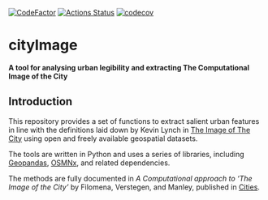 [![CodeFactor](https://www.codefactor.io/repository/github/g-filomena/cityimage/badge)](https://www.codefactor.io/repository/github/g-filomena/cityimage)
[![Actions Status](https://github.com/g-filomena/cityimage/workflows/tests/badge.svg)](https://github.com//g-filomena/cityimage/actions?query=workflow%3Atests)
[![codecov](https://codecov.io/gh/g-filomena/cityImage/branch/master/graph/badge.svg)](https://codecov.io/gh/g-filomena/cityImage)

# cityImage

**A tool for analysing urban legibility and extracting The Computational Image of the City**

## Introduction

This repository provides a set of functions to extract salient urban features in line with the definitions laid down by Kevin Lynch in [The Image of The City](https://mitpress.mit.edu/books/image-city) using open and freely available geospatial datasets.

The tools are written in Python and uses a series of libraries, including [Geopandas](http://geopandas.org), [OSMNx](https://osmnx.readthedocs.io/en/stable/), and related dependencies.

The methods are fully documented in *A Computational approach to ‘The Image of the City’* by Filomena, Verstegen, and Manley, published in [Cities](https://doi.org/10.1016/j.cities.2019.01.006).


